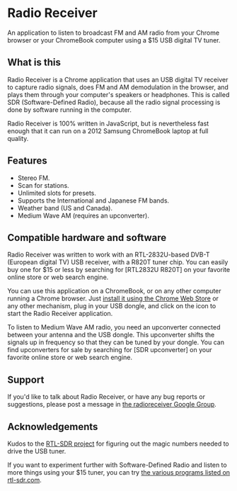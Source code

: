 # Radio Receiver

An application to listen to broadcast FM and AM radio from your Chrome browser or your ChromeBook computer using a $15 USB digital TV tuner.

## What is this

Radio Receiver is a Chrome application that uses an USB digital TV receiver to capture radio signals, does FM and AM demodulation in the browser, and plays them through your computer's speakers or headphones. This is called SDR (Software-Defined Radio), because all the radio signal processing is done by software running in the computer.

Radio Receiver is 100% written in JavaScript, but is nevertheless fast enough that it can run on a 2012 Samsung ChromeBook laptop at full quality.

## Features

* Stereo FM.
* Scan for stations.
* Unlimited slots for presets.
* Supports the International and Japanese FM bands.
* Weather band (US and Canada).
* Medium Wave AM (requires an upconverter).

## Compatible hardware and software

Radio Receiver was written to work with an RTL-2832U-based DVB-T (European digital TV) USB receiver, with a R820T tuner chip. You can easily buy one for $15 or less by searching for [RTL2832U R820T] on your favorite online store or web search engine.

You can use this application on a ChromeBook, or on any other computer running a Chrome browser. Just [install it using the Chrome Web Store](https://chrome.google.com/webstore/detail/radio-receiver/miieomcelenidlleokajkghmifldohpo) or any other mechanism, plug in your USB dongle, and click on the icon to start the Radio Receiver application.

To listen to Medium Wave AM radio, you need an upconverter connected between your antenna and the USB dongle. This upconverter shifts the signals up in frequency so that they can be tuned by your dongle. You can find upconverters for sale by searching for [SDR upconverter] on your favorite online store or web search engine.

## Support

If you'd like to talk about Radio Receiver, or have any bug reports or suggestions, please post a message in [the radioreceiver Google Group](https://groups.google.com/forum/#!forum/radioreceiver).

## Acknowledgements

Kudos to the [RTL-SDR project](http://sdr.osmocom.org/trac/wiki/rtl-sdr) for figuring out the magic numbers needed to drive the USB tuner.

If you want to experiment further with Software-Defined Radio and listen to more things using your $15 tuner, you can try [the various programs listed on rtl-sdr.com](http://www.rtl-sdr.com/big-list-rtl-sdr-supported-software/).
